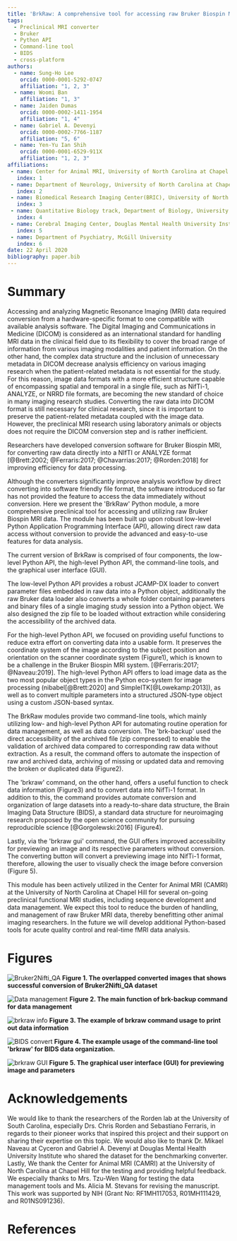 ```yaml
---
title: 'BrkRaw: A comprehensive tool for accessing raw Bruker Biospin MRI data'
tags:
  - Preclinical MRI converter
  - Bruker
  - Python API
  - Command-line tool
  - BIDS
  - cross-platform
authors:
  - name: Sung-Ho Lee
    orcid: 0000-0001-5292-0747
    affiliation: "1, 2, 3"
  - name: Woomi Ban
    affiliation: "1, 3"
  - name: Jaiden Dumas
    orcid: 0000-0002-1411-1954
    affiliation: "1, 4"
  - name: Gabriel A. Devenyi
    orcid: 0000-0002-7766-1187
    affiliation: "5, 6"
  - name: Yen-Yu Ian Shih
    orcid: 0000-0001-6529-911X
    affiliation: "1, 2, 3"
affiliations:
 - name: Center for Animal MRI, University of North Carolina at Chapel Hill
   index: 1
 - name: Department of Neurology, University of North Carolina at Chapel Hill
   index: 2
 - name: Biomedical Research Imaging Center(BRIC), University of North Carolina at Chapel Hill
   index: 3
 - name: Quantitative Biology track, Department of Biology, University of North Carolina at Chapel Hill
   index: 4
 - name: Cerebral Imaging Center, Douglas Mental Health University Institute.
   index: 5
 - name: Department of Psychiatry, McGill University
   index: 6
date: 22 April 2020
bibliography: paper.bib
---
```


# Summary

Accessing and analyzing Magnetic Resonance Imaging (MRI) data required conversion from a hardware-specific format 
to one compatible with available analysis software. The Digital Imaging and Communications in Medicine (DICOM) 
is considered as an international standard for handling MRI data in the clinical field due to its flexibility 
to cover the broad range of information from various imaging modalities and patient information. On the other hand, 
the complex data structure and the inclusion of unnecessary metadata in DICOM decrease analysis efficiency 
on various imaging research when the patient-related metadata is not essential for the study. 
For this reason, image data formats with a more efficient structure capable of encompassing spatial and temporal 
in a single file, such as NifTi-1, ANALYZE, or NRRD file formats, are becoming the new standard of choice 
in many imaging research studies. Converting the raw data into DICOM format is still necessary for clinical research, 
since it is important to preserve the patient-related metadata coupled with the image data. 
However, the preclinical MRI research using laboratory animals or objects does not require the DICOM conversion step 
and is rather inefficient. 

Researchers have developed conversion software for Bruker Biospin MRI, 
for converting raw data directly into a NIfTI or ANALYZE format 
[@Brett:2002; @Ferraris:2017; @Chavarrias:2017; @Rorden:2018] for improving efficiency for data processing.

Although the converters significantly improve analysis workflow by direct converting into software friendly file format,
the software introduced so far has not provided the feature to access the data immediately without conversion.
Here we present the 'BrkRaw' Python module, a more comprehensive preclinical tool for accessing and utilizing
raw Bruker Biospin MRI data. The module has been built up upon robust low-level Python Application Programming Interface 
(API), allowing direct raw data access without conversion to provide the advanced and easy-to-use features 
for data analysis. 

The current version of BrkRaw is comprised of four components, the low-level Python API, the high-level Python API,
the command-line tools, and the graphical user interface (GUI).

The low-level Python API provides a robust JCAMP-DX loader to convert parameter files embedded in raw data
into a Python object, additionally the raw Bruker data loader also converts a whole folder containing parameters and
binary files of a single imaging study session into a Python object. We also designed the zip file to be loaded
without extraction while considering the accessibility of the archived data.

For the high-level Python API, we focused on providing useful functions to reduce extra effort on converting data into 
a usable form. It preserves the coordinate system of the image according to the subject position and orientation 
 on the scanner coordinate system (Figure1), which is known to be a challenge in the Bruker Biospin MRI system.
[@Ferraris:2017; @Naveau:2019].
The high-level Python API offers to load image data as the two most popular object types 
in the Python eco-system for image processing (nibabel[@Brett:2020] and SimpleITK[@Lowekamp:2013]), 
as well as to convert multiple parameters into a structured JSON-type object using a custom JSON-based syntax.

The BrkRaw modules provide two command-line tools, which mainly utilizing low- and high-level Python API for automating 
routine operation for data management, as well as data conversion. The 'brk-backup' used the direct accessibility 
of the archived file (zip compressed) to enable the validation of archived data compared to corresponding 
raw data without extraction. As a result, the command offers to automate the inspection of raw and archived data, 
archiving of missing or updated data and removing the broken or duplicated data (Figure2).

The 'brkraw' command, on the other hand, offers a useful function to check data information (Figure3) and 
to convert data into NifTi-1 format. In addition to this, the command provides automate conversion and organization 
of large datasets into a ready-to-share data structure, the Brain Imaging Data Structure (BIDS), 
a standard data structure for neuroimaging research proposed by the open science community for pursuing reproducible science [@Gorgolewski:2016] (Figure4).

Lastly, via the 'brkraw gui' command, the GUI offers improved accessibility for previewing an image and its respective parameters
without conversion. The converting button will convert a previewing image into NifTi-1 format, therefore, allowing the user to visually check the image before conversion (Figure 5).  

This module has been actively utilized in the Center for Animal MRI (CAMRI)
at the University of North Carolina at Chapel Hill for several on-going preclinical functional MRI studies,
including sequence development and data management. We expect this tool to reduce the burden of handling,
and management of raw Bruker MRI data, thereby benefitting other animal imaging researchers.
In the future we will develop additional Python-based tools for acute quality control and real-time fMRI data analysis.

# Figures
![Bruker2Nifti_QA](../imgs/bruker2nifti_qa.png)
**Figure 1. The overlapped converted images that shows successful conversion of Bruker2Nifti_QA dataset**

![Data management](../imgs/brk_backup.png)
**Figure 2. The main function of brk-backup command for data management**

![brkraw info](../imgs/brkraw_info.png)
**Figure 3. The example of brkraw command usage to print out data information**

![BIDS convert](../imgs/brkraw_bids.png)
**Figure 4. The example usage of the command-line tool 'brkraw' for BIDS data organization.**

![brkraw GUI](../imgs/brkraw_gui.png)
**Figure 5. The graphical user interface (GUI) for previewing image and parameters**

# Acknowledgements

We would like to thank the researchers of the Rorden lab at the University of South Carolina, especially
Drs. Chris Rorden and Sebastiano Ferraris, in regards to their pioneer works that inspired this project
and their support on sharing their expertise on this topic. We would also like to thank Dr. Mikael Naveau at Cyceron and
Gabriel A. Devenyi at Douglas Mental Health University Institute who shared the dataset for the benchmarking converter.
Lastly, We thank the Center for Animal MRI (CAMRI) at the University of North Carolina at Chapel Hill
for the testing and providing helpful feedback. We especially thanks to Mrs. Tzu-Wen Wang for testing the data management tools
and Ms. Alicia M. Stevans for revising the manuscript. This work was supported by NIH
(Grant No: RF1MH117053, R01MH111429, and R01NS091236).

# References
